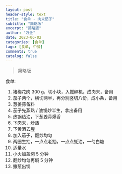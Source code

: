 ```yaml
---
layout: post
header-style: text
title: "食单 - 肉末茄子"
subtitle: "简略版"
excerpt: "简略版"
author: "万金"
date: 2023-06-02
categories: [食单]
tags: [食单, 中餐]
comments: true
catalog: false
---
```


> 简略版

食单:

1. 猪梅花肉 300 g，切小块，入搅碎机，成肉末，备用
1. 茄子两个，横切两半，再分别竖切八份，成小条，备用
1. 葱姜蒜备料
1. 茄子先蒸熟 / 油锅炒半生，拿出备用
1. 热锅热油，下葱姜蒜爆香
1. 下肉末，炒熟
1. 下黄酒去腥
1. 加入茄子，翻炒均匀
1. 两圈生抽，一点点老抽，一点点蚝油，一勺白糖
1. 适量水
1. 小火加盖焖 5 分钟
1. 翻炒均匀再焖 5 分钟
1. 撒葱出锅